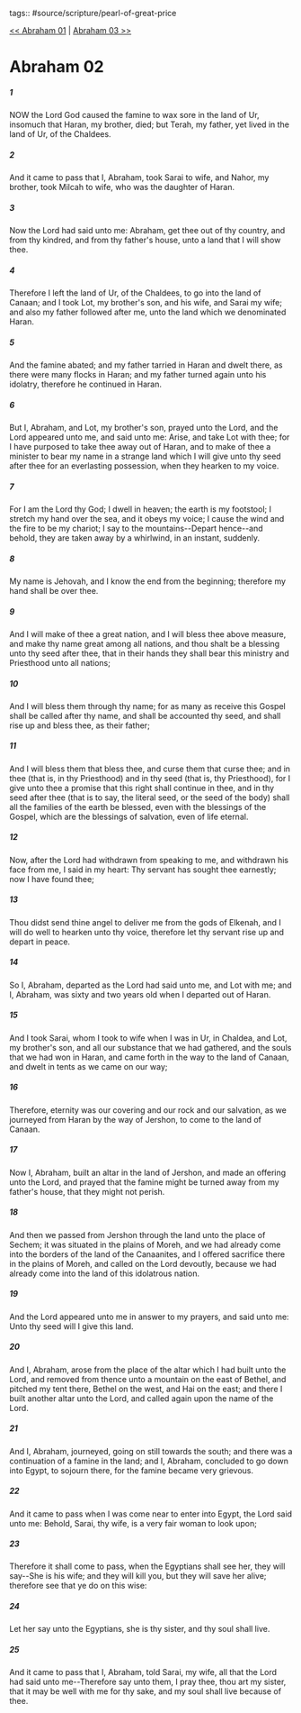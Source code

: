 tags:: #source/scripture/pearl-of-great-price

[<< Abraham 01](/pearl-of-great-price/02_Abraham/Abraham_01.md) | [Abraham 03 >>](/pearl-of-great-price/02_Abraham/Abraham_03.md)

# Abraham 02

##### 1

NOW the Lord God caused the famine to wax sore in the land of Ur, insomuch that Haran, my brother, died; but Terah, my father, yet lived in the land of Ur, of the Chaldees.

##### 2

And it came to pass that I, Abraham, took Sarai to wife, and Nahor, my brother, took Milcah to wife, who was the daughter of Haran.

##### 3

Now the Lord had said unto me: Abraham, get thee out of thy country, and from thy kindred, and from thy father's house, unto a land that I will show thee.

##### 4

Therefore I left the land of Ur, of the Chaldees, to go into the land of Canaan; and I took Lot, my brother's son, and his wife, and Sarai my wife; and also my father followed after me, unto the land which we denominated Haran.

##### 5

And the famine abated; and my father tarried in Haran and dwelt there, as there were many flocks in Haran; and my father turned again unto his idolatry, therefore he continued in Haran.

##### 6

But I, Abraham, and Lot, my brother's son, prayed unto the Lord, and the Lord appeared unto me, and said unto me: Arise, and take Lot with thee; for I have purposed to take thee away out of Haran, and to make of thee a minister to bear my name in a strange land which I will give unto thy seed after thee for an everlasting possession, when they hearken to my voice.

##### 7

For I am the Lord thy God; I dwell in heaven; the earth is my footstool; I stretch my hand over the sea, and it obeys my voice; I cause the wind and the fire to be my chariot; I say to the mountains--Depart hence--and behold, they are taken away by a whirlwind, in an instant, suddenly.

##### 8

My name is Jehovah, and I know the end from the beginning; therefore my hand shall be over thee.

##### 9

And I will make of thee a great nation, and I will bless thee above measure, and make thy name great among all nations, and thou shalt be a blessing unto thy seed after thee, that in their hands they shall bear this ministry and Priesthood unto all nations;

##### 10

And I will bless them through thy name; for as many as receive this Gospel shall be called after thy name, and shall be accounted thy seed, and shall rise up and bless thee, as their father;

##### 11

And I will bless them that bless thee, and curse them that curse thee; and in thee (that is, in thy Priesthood) and in thy seed (that is, thy Priesthood), for I give unto thee a promise that this right shall continue in thee, and in thy seed after thee (that is to say, the literal seed, or the seed of the body) shall all the families of the earth be blessed, even with the blessings of the Gospel, which are the blessings of salvation, even of life eternal.

##### 12

Now, after the Lord had withdrawn from speaking to me, and withdrawn his face from me, I said in my heart: Thy servant has sought thee earnestly; now I have found thee;

##### 13

Thou didst send thine angel to deliver me from the gods of Elkenah, and I will do well to hearken unto thy voice, therefore let thy servant rise up and depart in peace.

##### 14

So I, Abraham, departed as the Lord had said unto me, and Lot with me; and I, Abraham, was sixty and two years old when I departed out of Haran.

##### 15

And I took Sarai, whom I took to wife when I was in Ur, in Chaldea, and Lot, my brother's son, and all our substance that we had gathered, and the souls that we had won in Haran, and came forth in the way to the land of Canaan, and dwelt in tents as we came on our way;

##### 16

Therefore, eternity was our covering and our rock and our salvation, as we journeyed from Haran by the way of Jershon, to come to the land of Canaan.

##### 17

Now I, Abraham, built an altar in the land of Jershon, and made an offering unto the Lord, and prayed that the famine might be turned away from my father's house, that they might not perish.

##### 18

And then we passed from Jershon through the land unto the place of Sechem; it was situated in the plains of Moreh, and we had already come into the borders of the land of the Canaanites, and I offered sacrifice there in the plains of Moreh, and called on the Lord devoutly, because we had already come into the land of this idolatrous nation.

##### 19

And the Lord appeared unto me in answer to my prayers, and said unto me: Unto thy seed will I give this land.

##### 20

And I, Abraham, arose from the place of the altar which I had built unto the Lord, and removed from thence unto a mountain on the east of Bethel, and pitched my tent there, Bethel on the west, and Hai on the east; and there I built another altar unto the Lord, and called again upon the name of the Lord.

##### 21

And I, Abraham, journeyed, going on still towards the south; and there was a continuation of a famine in the land; and I, Abraham, concluded to go down into Egypt, to sojourn there, for the famine became very grievous.

##### 22

And it came to pass when I was come near to enter into Egypt, the Lord said unto me: Behold, Sarai, thy wife, is a very fair woman to look upon;

##### 23

Therefore it shall come to pass, when the Egyptians shall see her, they will say--She is his wife; and they will kill you, but they will save her alive; therefore see that ye do on this wise:

##### 24

Let her say unto the Egyptians, she is thy sister, and thy soul shall live.

##### 25

And it came to pass that I, Abraham, told Sarai, my wife, all that the Lord had said unto me--Therefore say unto them, I pray thee, thou art my sister, that it may be well with me for thy sake, and my soul shall live because of thee.
